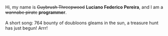 Hi, my name is ~~Guybrush Threepwood~~ **Luciano Federico Pereira**, and I am a ~~wannabe pirate~~ **programmer**.<br><br>A short song: 764 bounty of doubloons gleams in the sun, a treasure hunt has just begun! Arrr!
